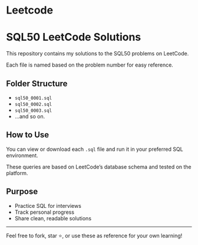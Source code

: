 # Leetcode
# SQL50 LeetCode Solutions

This repository contains my solutions to the SQL50 problems on LeetCode.

Each file is named based on the problem number for easy reference.

## Folder Structure

- `sql50_0001.sql`
- `sql50_0002.sql` 
- `sql50_0003.sql`  
- ...and so on.

## How to Use

You can view or download each `.sql` file and run it in your preferred SQL environment.

These queries are based on LeetCode’s database schema and tested on the platform.

## Purpose

- Practice SQL for interviews  
- Track personal progress  
- Share clean, readable solutions

---

Feel free to fork, star ⭐, or use these as reference for your own learning!

